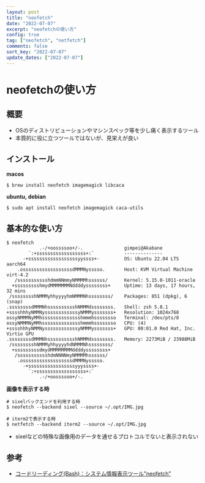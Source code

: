 ```yaml
---
layout: post
title: "neofetch"
date: "2022-07-07"
excerpt: "neofetchの使い方"
config: true
tag: ["neofetch", "netfetch"]
comments: false
sort_key: "2022-07-07"
update_dates: ["2022-07-07"]
---
```


# neofetchの使い方

## 概要
 - OSのディストリビューションやマシンスペック等を少し痛く表示するツール
 - 本質的に役に立つツールではないが、見栄えが良い

## インストール

**macos**
```console
$ brew install neofetch imagemagick libcaca
```

**ubuntu, debian**
```console
$ sudo apt install neofetch imagemagick caca-utils
```

## 基本的な使い方

```console
$ neofetch
            .-/+oossssoo+/-.               gimpei@Akabane
        `:+ssssssssssssssssss+:`           --------------
      -+ssssssssssssssssssyyssss+-         OS: Ubuntu 22.04 LTS aarch64
    .ossssssssssssssssssdMMMNysssso.       Host: KVM Virtual Machine virt-4.2
   /ssssssssssshdmmNNmmyNMMMMhssssss/      Kernel: 5.15.0-1011-oracle
  +ssssssssshmydMMMMMMMNddddyssssssss+     Uptime: 13 days, 17 hours, 32 mins
 /sssssssshNMMMyhhyyyyhmNMMMNhssssssss/    Packages: 851 (dpkg), 6 (snap)
.ssssssssdMMMNhsssssssssshNMMMdssssssss.   Shell: zsh 5.8.1
+sssshhhyNMMNyssssssssssssyNMMMysssssss+   Resolution: 1024x768
ossyNMMMNyMMhsssssssssssssshmmmhssssssso   Terminal: /dev/pts/8
ossyNMMMNyMMhsssssssssssssshmmmhssssssso   CPU: (4)
+sssshhhyNMMNyssssssssssssyNMMMysssssss+   GPU: 00:01.0 Red Hat, Inc. Virtio GPU
.ssssssssdMMMNhsssssssssshNMMMdssssssss.   Memory: 2273MiB / 23988MiB
 /sssssssshNMMMyhhyyyyhdNMMMNhssssssss/
  +sssssssssdmydMMMMMMMMddddyssssssss+
   /ssssssssssshdmNNNNmyNMMMMhssssss/
    .ossssssssssssssssssdMMMNysssso.
      -+sssssssssssssssssyyyssss+-
        `:+ssssssssssssssssss+:`
            .-/+oossssoo+/-.
```

**画像を表示する時**
```console
# sixelバックエンドを利用する時
$ neofetch --backend sixel --source ~/.opt/IMG.jpg

# iterm2で表示する時
$ netfetch --backend iterm2 --source ~/.opt/IMG.jpg
```
 - sixelなどの特殊な画像用のデータを通せるプロトコルでないと表示されない

## 参考
 - [コードリーディング(Bash)：システム情報表示ツール”neofetch”](https://debimate.jp/2019/01/22/%E3%82%B3%E3%83%BC%E3%83%89%E3%83%AA%E3%83%BC%E3%83%87%E3%82%A3%E3%83%B3%E3%82%B0bash%EF%BC%9A%E3%82%B7%E3%82%B9%E3%83%86%E3%83%A0%E6%83%85%E5%A0%B1%E8%A1%A8%E7%A4%BA%E3%83%84%E3%83%BC%E3%83%ABneo/)
